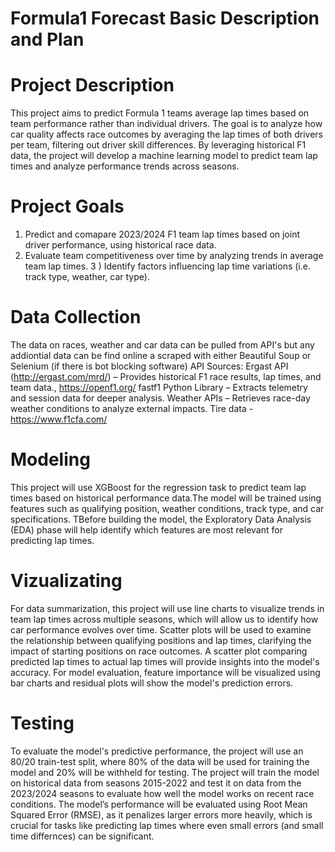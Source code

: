 # Formula1 Forecast Basic Description and Plan

# Project Description
This project aims to predict Formula 1 teams average lap times based on team performance rather than individual drivers. The goal is to analyze how car quality affects race outcomes by averaging the lap times of both drivers per team, filtering out driver skill differences. By leveraging historical F1 data, the project will develop a machine learning model to predict team lap times and analyze performance trends across seasons.

# Project Goals
1) Predict and comapare 2023/2024 F1 team lap times based on joint driver performance, using historical race data.
2) Evaluate team competitiveness over time by analyzing trends in average team lap times.
3 ) Identify factors influencing lap time variations (i.e. track type, weather, car type).

# Data Collection
The data on races, weather and car data can be pulled from API's but any addiontial data can be find online a scraped with either Beautiful Soup or Selenium (if there is bot blocking software)
API Sources:
Ergast API (http://ergast.com/mrd/) – Provides historical F1 race results, lap times, and team data., https://openf1.org/
fastf1 Python Library – Extracts telemetry and session data for deeper analysis.
Weather APIs – Retrieves race-day weather conditions to analyze external impacts.
Tire data - https://www.f1cfa.com/

# Modeling

This project will use XGBoost for the regression task to predict team lap times based on historical performance data.The model will be trained using features such as qualifying position, weather conditions, track type, and car specifications. TBefore building the model, the Exploratory Data Analysis (EDA) phase will help identify which features are most relevant for predicting lap times. 


# Vizualizating

For data summarization, this project will use line charts to visualize trends in team lap times across multiple seasons, which will allow us to identify how car performance evolves over time. Scatter plots will be used to examine the relationship between qualifying positions and lap times, clarifying the impact of starting positions on race outcomes. A scatter plot comparing predicted lap times to actual lap times will provide insights into the model's accuracy. For model evaluation, feature importance will be visualized using bar charts and residual plots will show the model's prediction errors.

# Testing

To evaluate the model's predictive performance, the project will use an 80/20 train-test split, where 80% of the data will be used for training the model and 20% will be withheld for testing. The project will train the model on historical data from seasons 2015-2022 and test it on data from the 2023/2024 seasons to evaluate how well the model works on recent race conditions. The model’s performance will be evaluated using Root Mean Squared Error (RMSE), as it penalizes larger errors more heavily, which is crucial for tasks like predicting lap times where even small errors (and small time differnces) can be significant. 
